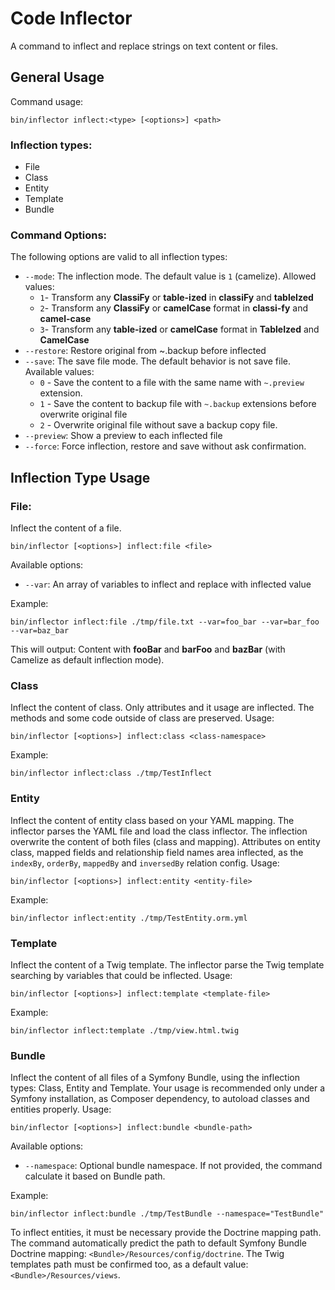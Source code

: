 Code Inflector
====

A command to inflect and replace strings on text content or files. 

## General Usage

Command usage:

    bin/inflector inflect:<type> [<options>] <path>

### Inflection types:

* File
* Class
* Entity
* Template
* Bundle

### Command Options:

The following options are valid to all inflection types:

* `--mode`: The inflection mode. The default value is `1` (camelize). Allowed values: 
	* `1`- Transform any **ClassiFy** or **table-ized** in **classiFy** and **tableIzed**
	* `2`- Transform any **ClassiFy** or **camelCase** format in **classi-fy** and **camel-case**
	* `3`- Transform any **table-ized** or **camelCase** format in **TableIzed** and **CamelCase**
* `--restore`: Restore original from ~.backup before inflected
* `--save`: The save file mode. The default behavior is not save file. Available values: 
	* `0` - Save the content to a file with the same name with `~.preview` extension. 
	* `1` - Save the content to backup file with `~.backup` extensions before overwrite original file
	* `2` - Overwrite original file without save a backup copy file. 
* `--preview`: Show a preview to each inflected file
* `--force`: Force inflection, restore and save without ask confirmation.

## Inflection Type Usage


### File:

Inflect the content of a file. 

    bin/inflector [<options>] inflect:file <file>
    
Available options:

* `--var`: An array of variables to inflect and replace with inflected value

Example:

	bin/inflector inflect:file ./tmp/file.txt --var=foo_bar --var=bar_foo --var=baz_bar

This will output: Content with **fooBar** and **barFoo** and **bazBar** (with Camelize as default inflection mode).
    
    
### Class

Inflect the content of class. Only attributes and it usage are inflected. The methods and some code outside of class are preserved. Usage:

	bin/inflector [<options>] inflect:class <class-namespace>	
Example:

	bin/inflector inflect:class ./tmp/TestInflect
	
	
### Entity

Inflect the content of entity class based on your YAML mapping. The inflector parses the YAML file and load the class inflector. The inflection overwrite the content of both files (class and mapping). Attributes on entity class, mapped fields and relationship field names area inflected, as the `indexBy`, `orderBy`, `mappedBy` and `inversedBy` relation config. Usage:

	bin/inflector [<options>] inflect:entity <entity-file>	
Example:
	
	bin/inflector inflect:entity ./tmp/TestEntity.orm.yml
		

### Template

Inflect the content of a Twig template. The inflector parse the Twig template searching by variables that could be inflected. Usage:
	
	bin/inflector [<options>] inflect:template <template-file>
	
Example:

	bin/inflector inflect:template ./tmp/view.html.twig	

### Bundle

Inflect the content of all files of a Symfony Bundle, using the inflection types: Class, Entity and Template. Your usage is recommended only under a Symfony installation, as Composer dependency, to autoload classes and entities properly. Usage:

	bin/inflector [<options>] inflect:bundle <bundle-path>
	
Available options:

* `--namespace`: Optional bundle namespace. If not provided, the command calculate it based on Bundle path. 

Example:

	bin/inflector inflect:bundle ./tmp/TestBundle --namespace="TestBundle"
	
To inflect entities, it must be necessary provide the Doctrine mapping path. The command automatically predict the path to default Symfony Bundle Doctrine mapping: `<Bundle>/Resources/config/doctrine`. The Twig templates path must be confirmed too, as a default value: `<Bundle>/Resources/views`.	